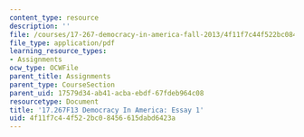 ```yaml
---
content_type: resource
description: ''
file: /courses/17-267-democracy-in-america-fall-2013/4f11f7c44f522bc08456615dabd6423a_MIT17_267F13_Essay_1.pdf
file_type: application/pdf
learning_resource_types:
- Assignments
ocw_type: OCWFile
parent_title: Assignments
parent_type: CourseSection
parent_uid: 17579d34-ab41-acba-ebdf-67fdeb964c08
resourcetype: Document
title: '17.267F13 Democracy In America: Essay 1'
uid: 4f11f7c4-4f52-2bc0-8456-615dabd6423a
---
```

